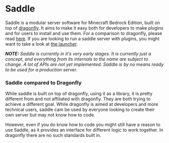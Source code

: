 # Saddle
Saddle is a modular server software for Minecraft Bedrock Edition, built on top of 
[dragonfly](https://github.com/df-mc/dragonfly). It aims to make it easy both for developers to make plugins and for 
users to install and use them. For a comparison to dragonfly, please read [here](#saddle-compared-to-dragonfly). If you 
are looking to run a saddle server with plugins, you might want to take a look at 
[the launcher](https://github.com/saddlemc/launcher).

***NOTE:*** *Saddle is currently in it's very early stages. It is currently just a concept, and everything from its
internals to the name are subject to change. A lot of APIs are not yet implemented. Saddle is by no means ready to be 
used for a production server.*

### Saddle compared to Dragonfly
While saddle is built on top of dragonfly, using it as a library, it is pretty different from and not affiliated with 
dragonfly. They are both trying to achieve a different goal. While dragonfly is aimed at developers and more technical 
users, saddle cam be used by everyone looking to create their own server but may not know how to code.

However, even if you do know how to code you might still have a reason to use Saddle, as it provides an interface for
different logic to work together. In dragonfly there are no such standards built in.
